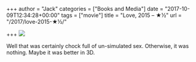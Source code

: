 +++
author = "Jack"
categories = ["Books and Media"]
date = "2017-10-09T12:34:28+00:00"
tags = ["movie"]
title = "Love, 2015 – ★½"
url = "/2017/love-2015-★½/"

+++
![][1]

Well that was certainly chock full of un-simulated sex. Otherwise, it was nothing. Maybe it was better in 3D.

 [1]: https://a.ltrbxd.com/resized/film-poster/2/1/8/8/9/5/218895-love-0-150-0-225-crop.jpg?k=0fc327bc86
